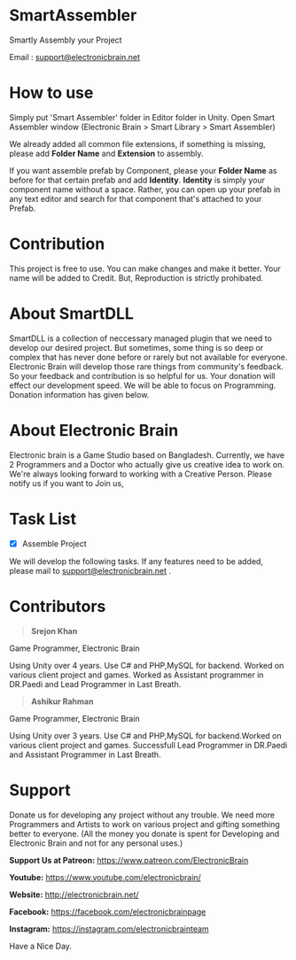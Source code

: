 # SmartAssembler

 Smartly Assembly your Project

Email : support@electronicbrain.net 

# How to use

Simply put 'Smart Assembler' folder in Editor folder in Unity.  Open Smart Assembler window (Electronic Brain > Smart Library > Smart Assembler)

We already added all common file extensions, if something is missing, please add **Folder Name** and **Extension** to assembly. 

If you want assemble prefab by Component, please your **Folder Name** as before for that certain prefab and add **Identity**. 
**Identity** is simply your component name without a space. Rather, you can open up your prefab in any text editor and search for that component that's attached to your Prefab. 

# Contribution 
This project is free to use. You can make changes and make it better. Your name will be added to Credit. But, Reproduction is strictly prohibated.

# About SmartDLL 
SmartDLL is a collection of neccessary managed plugin that we need to develop our desired project. But sometimes, some thing is so deep or complex that has never done before or rarely but not available for everyone. 
Electronic Brain will develop those rare things from community's feedback. So your feedback and contribution is so helpful for us. Your donation will effect our development speed. We will be able to focus on Programming. Donation information has given below. 

# About Electronic Brain 
Electronic brain is a Game Studio based on Bangladesh. Currently, we have 2 Programmers and a Doctor who actually give us creative idea to work on. We're always looking forward to working with a Creative Person. Please notify us if you want to Join us,

# Task List
- [x] Assemble Project

We will develop the following tasks. If any features need to be added, please mail to support@electronicbrain.net . 

# Contributors 
 >**Srejon Khan**
 
 Game Programmer, Electronic Brain 
 
Using Unity over 4 years. Use C# and PHP,MySQL for backend. Worked on various client project and games. Worked as Assistant programmer in DR.Paedi and Lead Programmer in Last Breath.  

 >**Ashikur Rahman** 
 
 Game Programmer, Electronic Brain 
 
Using Unity over 3 years. Use C# and PHP,MySQL for backend.Worked on various client project and games. Successfull Lead Programmer in DR.Paedi and Assistant Programmer in Last Breath.  

# Support
Donate us for developing any project without any trouble. We need more Programmers and Artists to work on various project and gifting something better to everyone. (All the money you donate is spent for Developing and Electronic Brain and not for any personal uses.)

**Support Us at Patreon:** https://www.patreon.com/ElectronicBrain

**Youtube:** https://www.youtube.com/electronicbrain/ 

**Website:** http://electronicbrain.net/ 

**Facebook:** https://facebook.com/electronicbrainpage

**Instagram:** https://instagram.com/electronicbrainteam


Have a Nice Day.
